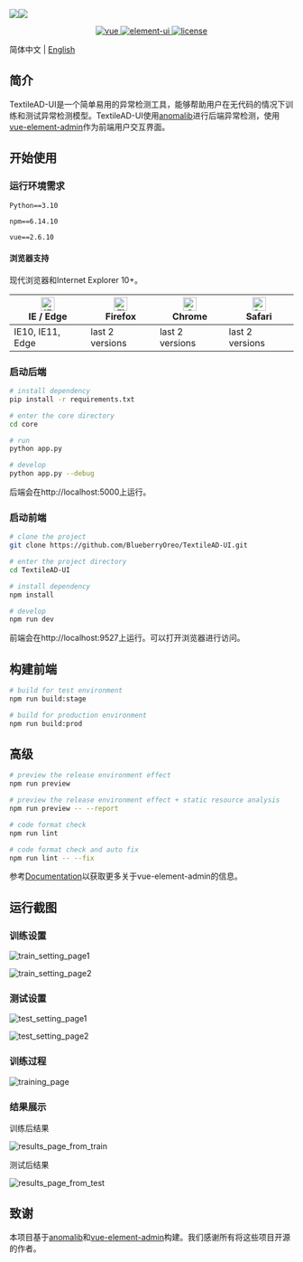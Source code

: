 <!-- <p align="center" style="display: flex; justify-content: center; gap: 20px;">
  <img src="https://wpimg.wallstcn.com/ecc53a42-d79b-42e2-8852-5126b810a4c8.svg" style="max-width: 100%; height: 100%;">
  <img src="./images/logo.png" style="max-width: 20%; height: 20%;">
</p> -->
<p align="center" style="display: flex; align-items: center;">
  <img src="https://wpimg.wallstcn.com/ecc53a42-d79b-42e2-8852-5126b810a4c8.svg">
  <img src="./images/logo.png">
</p>


<p align="center">
  <a href="https://github.com/vuejs/vue">
    <img src="https://img.shields.io/badge/vue-2.6.10-brightgreen.svg" alt="vue">
  </a>
  <a href="https://github.com/ElemeFE/element">
    <img src="https://img.shields.io/badge/element--ui-2.7.0-brightgreen.svg" alt="element-ui">
  </a>
  <a href="https://github.com/PanJiaChen/vue-element-admin/blob/master/LICENSE">
    <img src="https://img.shields.io/github/license/mashape/apistatus.svg" alt="license">
  </a>
</p>

简体中文 | [English](./README.md)

<!-- <p align="center">
  <b>SPONSORED BY</b>
</p>
<table align="center" cellspacing="0" cellpadding="0">
  <tbody>
    <tr>
      <td align="center" valign="middle">
       <a href="" title="" target="_blank" style="padding-right: 20px;">
        <img height="200px" style="padding-right: 20px;" src="" title="variantForm">
        </a>
      </td>
    </tr>
  </tbody> 
</table>-->

## 简介

TextileAD-UI是一个简单易用的异常检测工具，能够帮助用户在无代码的情况下训练和测试异常检测模型。TextileAD-UI使用[anomalib](https://github.com/open-edge-platform/anomalib)进行后端异常检测，使用[vue-element-admin](https://github.com/PanJiaChen/vue-element-admin)作为前端用户交互界面。

## 开始使用

### 运行环境需求

`Python==3.10`

`npm==6.14.10`

`vue==2.6.10`

#### 浏览器支持

现代浏览器和Internet Explorer 10+。

| [<img src="https://raw.githubusercontent.com/alrra/browser-logos/master/src/edge/edge_48x48.png" alt="IE / Edge" width="24px" height="24px" />](https://godban.github.io/browsers-support-badges/)</br>IE / Edge | [<img src="https://raw.githubusercontent.com/alrra/browser-logos/master/src/firefox/firefox_48x48.png" alt="Firefox" width="24px" height="24px" />](https://godban.github.io/browsers-support-badges/)</br>Firefox | [<img src="https://raw.githubusercontent.com/alrra/browser-logos/master/src/chrome/chrome_48x48.png" alt="Chrome" width="24px" height="24px" />](https://godban.github.io/browsers-support-badges/)</br>Chrome | [<img src="https://raw.githubusercontent.com/alrra/browser-logos/master/src/safari/safari_48x48.png" alt="Safari" width="24px" height="24px" />](https://godban.github.io/browsers-support-badges/)</br>Safari |
| --------- | --------- | --------- | --------- |
| IE10, IE11, Edge | last 2 versions | last 2 versions | last 2 versions |

### 启动后端

```bash
# install dependency
pip install -r requirements.txt

# enter the core directory
cd core

# run
python app.py

# develop
python app.py --debug
```

后端会在http://localhost:5000上运行。

### 启动前端

```bash
# clone the project
git clone https://github.com/BlueberryOreo/TextileAD-UI.git

# enter the project directory
cd TextileAD-UI

# install dependency
npm install

# develop
npm run dev
```

前端会在http://localhost:9527上运行。可以打开浏览器进行访问。

## 构建前端

```bash
# build for test environment
npm run build:stage

# build for production environment
npm run build:prod
```

## 高级

```bash
# preview the release environment effect
npm run preview

# preview the release environment effect + static resource analysis
npm run preview -- --report

# code format check
npm run lint

# code format check and auto fix
npm run lint -- --fix
```

参考[Documentation](https://panjiachen.github.io/vue-element-admin-site/guide/essentials/deploy.html)以获取更多关于vue-element-admin的信息。

## 运行截图

### 训练设置

![train_setting_page1](./images/train_setting_page1.png)

![train_setting_page2](./images/train_setting_page2.png)

### 测试设置

![test_setting_page1](./images/test_setting_page1.png)

![test_setting_page2](./images/test_setting_page2.png)

### 训练过程

![training_page](./images/training_page.png)

### 结果展示

训练后结果

![results_page_from_train](./images/results_page_from_train.png)

测试后结果

![results_page_from_test](./images/results_page_from_test.png)

## 致谢

本项目基于[anomalib](https://github.com/open-edge-platform/anomalib)和[vue-element-admin](https://github.com/PanJiaChen/vue-element-admin)构建。我们感谢所有将这些项目开源的作者。
